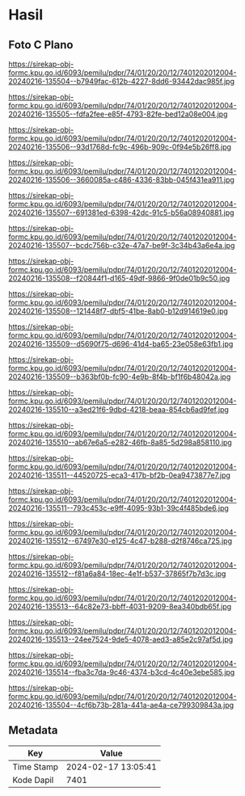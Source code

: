# Hasil

## Foto C Plano

https://sirekap-obj-formc.kpu.go.id/6093/pemilu/pdpr/74/01/20/20/12/7401202012004-20240216-135504--b7949fac-612b-4227-8dd6-93442dac985f.jpg

https://sirekap-obj-formc.kpu.go.id/6093/pemilu/pdpr/74/01/20/20/12/7401202012004-20240216-135505--fdfa2fee-e85f-4793-82fe-bed12a08e004.jpg

https://sirekap-obj-formc.kpu.go.id/6093/pemilu/pdpr/74/01/20/20/12/7401202012004-20240216-135506--93d1768d-fc9c-496b-909c-0f94e5b26ff8.jpg

https://sirekap-obj-formc.kpu.go.id/6093/pemilu/pdpr/74/01/20/20/12/7401202012004-20240216-135506--3660085a-c486-4336-83bb-045f431ea911.jpg

https://sirekap-obj-formc.kpu.go.id/6093/pemilu/pdpr/74/01/20/20/12/7401202012004-20240216-135507--691381ed-6398-42dc-91c5-b56a08940881.jpg

https://sirekap-obj-formc.kpu.go.id/6093/pemilu/pdpr/74/01/20/20/12/7401202012004-20240216-135507--bcdc756b-c32e-47a7-be9f-3c34b43a6e4a.jpg

https://sirekap-obj-formc.kpu.go.id/6093/pemilu/pdpr/74/01/20/20/12/7401202012004-20240216-135508--f20844f1-d165-49df-9866-9f0de01b9c50.jpg

https://sirekap-obj-formc.kpu.go.id/6093/pemilu/pdpr/74/01/20/20/12/7401202012004-20240216-135508--121448f7-dbf5-41be-8ab0-b12d914619e0.jpg

https://sirekap-obj-formc.kpu.go.id/6093/pemilu/pdpr/74/01/20/20/12/7401202012004-20240216-135509--d5690f75-d696-41d4-ba65-23e058e63fb1.jpg

https://sirekap-obj-formc.kpu.go.id/6093/pemilu/pdpr/74/01/20/20/12/7401202012004-20240216-135509--b363bf0b-fc90-4e9b-8f4b-bf1f6b48042a.jpg

https://sirekap-obj-formc.kpu.go.id/6093/pemilu/pdpr/74/01/20/20/12/7401202012004-20240216-135510--a3ed21f6-9dbd-4218-beaa-854cb6ad9fef.jpg

https://sirekap-obj-formc.kpu.go.id/6093/pemilu/pdpr/74/01/20/20/12/7401202012004-20240216-135510--ab67e6a5-e282-46fb-8a85-5d298a858110.jpg

https://sirekap-obj-formc.kpu.go.id/6093/pemilu/pdpr/74/01/20/20/12/7401202012004-20240216-135511--44520725-eca3-417b-bf2b-0ea9473877e7.jpg

https://sirekap-obj-formc.kpu.go.id/6093/pemilu/pdpr/74/01/20/20/12/7401202012004-20240216-135511--793c453c-e9ff-4095-93b1-39c4f485bde6.jpg

https://sirekap-obj-formc.kpu.go.id/6093/pemilu/pdpr/74/01/20/20/12/7401202012004-20240216-135512--67497e30-e125-4c47-b288-d2f8746ca725.jpg

https://sirekap-obj-formc.kpu.go.id/6093/pemilu/pdpr/74/01/20/20/12/7401202012004-20240216-135512--f81a6a84-18ec-4e1f-b537-37865f7b7d3c.jpg

https://sirekap-obj-formc.kpu.go.id/6093/pemilu/pdpr/74/01/20/20/12/7401202012004-20240216-135513--64c82e73-bbff-4031-9209-8ea340bdb65f.jpg

https://sirekap-obj-formc.kpu.go.id/6093/pemilu/pdpr/74/01/20/20/12/7401202012004-20240216-135513--24ee7524-9de5-4078-aed3-a85e2c97af5d.jpg

https://sirekap-obj-formc.kpu.go.id/6093/pemilu/pdpr/74/01/20/20/12/7401202012004-20240216-135514--fba3c7da-9c46-4374-b3cd-4c40e3ebe585.jpg

https://sirekap-obj-formc.kpu.go.id/6093/pemilu/pdpr/74/01/20/20/12/7401202012004-20240216-135504--4cf6b73b-281a-441a-ae4a-ce799309843a.jpg


## Metadata

| Key        | Value               |
| ---------- | ------------------- |
| Time Stamp | 2024-02-17 13:05:41 |
| Kode Dapil | 7401                |



